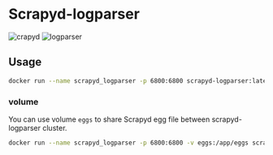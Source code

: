 # Scrapyd-logparser

![crapyd](https://scrapyd.readthedocs.io/en/stable/)
![logparser](https://github.com/my8100/logparser)

## Usage

```bash
docker run --name scrapyd_logparser -p 6800:6800 scrapyd-logparser:latest
```

### volume

You can use volume `eggs` to share Scrapyd egg file between scrapyd-logparser cluster.

```bash
docker run --name scrapyd_logparser -p 6800:6800 -v eggs:/app/eggs scrapyd-logparser:latest
```
